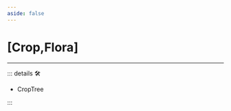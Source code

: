 ```yaml
---
aside: false
---
```

# <py>[Crop,Flora]</py>

---

<!-- =================================================== -->
<!-- =================================================== -->
<!-- =================================================== -->
<!-- =================================================== -->
<!-- =================================================== -->
::: details 🛠

- CropTree

:::
